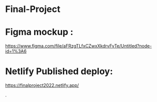 # Final-Project
# Figma mockup :
https://www.figma.com/file/aFRzgTLfxCZwxXkdrvFvTe/Untitled?node-id=1%3A6

# Netlify Published deploy: 
https://finalproject2022.netlify.app/

.
